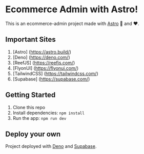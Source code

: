 # Ecommerce Admin with Astro!

This is an ecommerce-admin project made with [Astro](https://astro.build/) 🚀 and ♥️.

## Important Sites

1. [Astro] (https://astro.build/)
2. [Deno] (https://deno.com/)
3. [ReefJS] (https://reefjs.com/)
4. [FlyonUI] (https://flyonui.com/)
5. [TailwindCSS] (https://tailwindcss.com/)
6. [Supabase] (https://supabase.com/)

## Getting Started

1. Clone this repo
2. Install dependencies: `npm install`
3. Run the app: `npm run dev`

## Deploy your own

Project deployed with [Deno](https://deno.com/) and [Supabase](https://supabase.com/).
